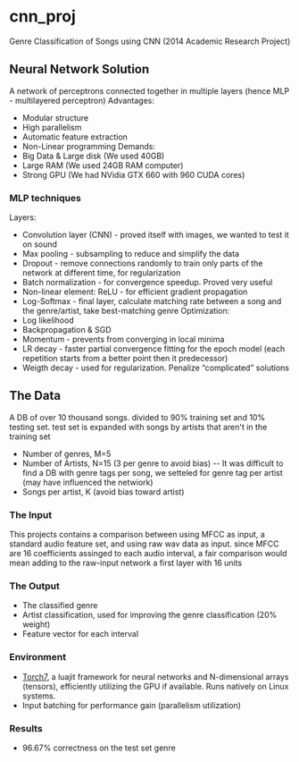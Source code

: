 # cnn_proj
Genre Classification of Songs using CNN (2014 Academic Research Project)

## Neural Network Solution
A network of perceptrons connected together in multiple layers (hence MLP - multilayered perceptron)
Advantages:
- Modular structure
- High parallelism
- Automatic feature extraction 
- Non-Linear programming
Demands:
- Big Data & Large disk (We used 40GB)
- Large RAM (We used 24GB RAM computer)
- Strong GPU (We had NVidia GTX 660 with 960 CUDA cores)

### MLP techniques
Layers:
- Convolution layer (CNN) - proved itself with images, we wanted to test it on sound
- Max pooling - subsampling to reduce and simplify the data
- Dropout - remove connections randomly to train only parts of the network at different time, for regularization
- Batch normalization - for convergence speedup. Proved very useful
- Non-linear element: ReLU - for efficient gradient propagation
- Log-Softmax - final layer, calculate matching rate between a song and the genre/artist, take best-matching genre
Optimization:
- Log likelihood
- Backpropagation & SGD
- Momentum - prevents from converging in local minima
- LR decay - faster partial convergence fitting for the epoch model (each repetition starts from a better point then it predecessor)
- Weigth decay - used for regularization. Penalize “complicated” solutions

## The Data
A DB of over 10 thousand songs. divided to 90% training set and 10% testing set. test set is expanded with songs by artists that aren't in the training set
- Number of genres, M=5
- Number of Artists, N=15 (3 per genre to avoid bias)
-- It was difficult to find a DB with genre tags per song, we setteled for genre tag per artist (may have influenced the netwiork)
- Songs per artist, K (avoid bias toward artist)

### The Input
This projects contains a comparison between using MFCC as input, a standard audio feature set, and using raw wav data as input.
since MFCC are 16 coefficients assinged to each audio interval, a fair comparison would mean adding to the raw-input network a first layer with 16 units

### The Output
- The classified genre
- Artist classification, used for improving the genre classification (20% weight)
- Feature vector for each interval

### Environment
- [Torch7](http://torch.ch/), a luajit framework for neural networks and N-dimensional arrays (tensors), efficiently utilizing the GPU if available. Runs natively on Linux systems.
- Input batching for performance gain (parallelism utilization)

### Results
- 96.67% correctness on the test set genre
